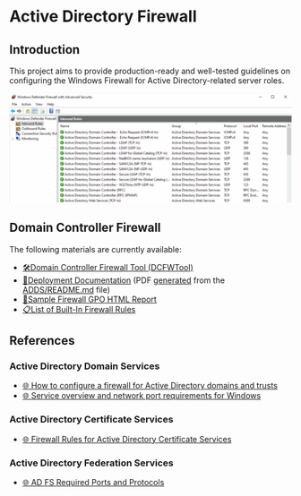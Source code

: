# Active Directory Firewall

## Introduction

This project aims to provide production-ready and well-tested guidelines on configuring the Windows Firewall for Active Directory-related server roles.

![Windows Firewall with Advanced Security Screenshot](Images/Screenshots/windows-firewall.png)

## Domain Controller Firewall

The following materials are currently available:

- [🛠️Domain Controller Firewall Tool (DCFWTool)](ADDS/DCFWTool/)
- [📄Deployment Documentation](https://github.com/MichaelGrafnetter/active-directory-firewall/releases/latest) (PDF [generated](.github/workflows/generate-whitepaper.yml) from the [ADDS/README.md](ADDS/README.md) file)
- [📜Sample Firewall GPO HTML Report](ADDS/GPOReport.html)
- [📋List of Built-In Firewall Rules](ADDS/inbound-builtin-firewall-rules.csv)

## References

### Active Directory Domain Services

- [🌐 How to configure a firewall for Active Directory domains and trusts](https://learn.microsoft.com/en-us/troubleshoot/windows-server/active-directory/config-firewall-for-ad-domains-and-trusts)
- [🌐 Service overview and network port requirements for Windows](https://learn.microsoft.com/en-us/troubleshoot/windows-server/networking/service-overview-and-network-port-requirements)

### Active Directory Certificate Services

- [🌐 Firewall Rules for Active Directory Certificate Services](https://techcommunity.microsoft.com/t5/core-infrastructure-and-security/firewall-rules-for-active-directory-certificate-services/ba-p/1128612)

### Active Directory Federation Services

- [🌐 AD FS Required Ports and Protocols](https://learn.microsoft.com/en-us/windows-server/identity/ad-fs/deployment/best-practices-securing-ad-fs#ports-required)
